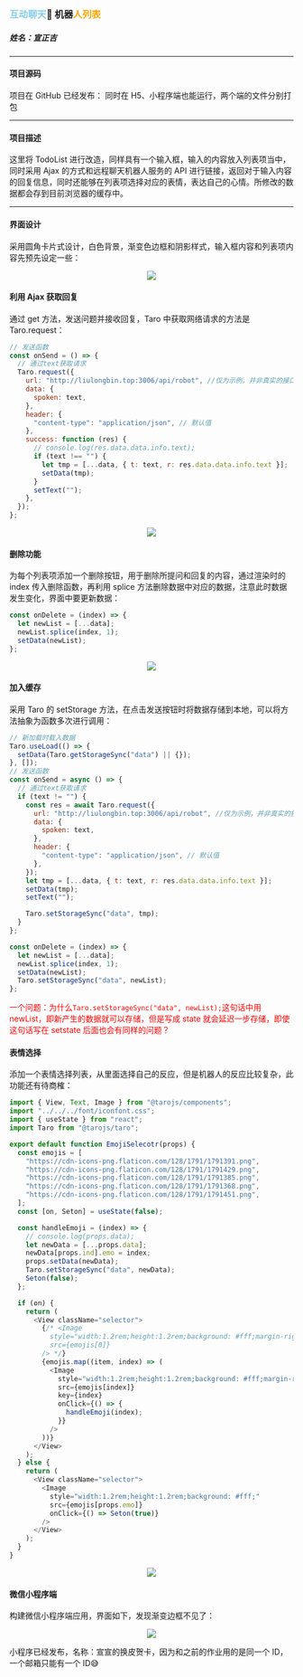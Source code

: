 ###

### <font color=skyblue>互动聊天</font>🤖 机器<font color=orange>人列表</font>

##### 姓名：宣正吉

---

#### 项目源码

项目在 GitHub 已经发布：
同时在 H5、小程序端也能运行，两个端的文件分别打包

---

#### 项目描述

这里将 TodoList 进行改造，同样具有一个输入框，输入的内容放入列表项当中，同时采用 Ajax 的方式和远程聊天机器人服务的 API 进行链接，返回对于输入内容的回复信息，同时还能够在列表项选择对应的表情，表达自己的心情。所修改的数据都会存到目前浏览器的缓存中。

---

#### 界面设计

采用圆角卡片式设计，白色背景，渐变色边框和阴影样式，输入框内容和列表项内容先预先设定一些：

<center>
<img src="1.png"/>
</center>

#### 利用 Ajax 获取回复

通过 get 方法，发送问题并接收回复，Taro 中获取网络请求的方法是 Taro.request：

```js
// 发送函数
const onSend = () => {
  // 通过text获取请求
  Taro.request({
    url: "http://liulongbin.top:3006/api/robot", //仅为示例，并非真实的接口地址
    data: {
      spoken: text,
    },
    header: {
      "content-type": "application/json", // 默认值
    },
    success: function (res) {
      // console.log(res.data.data.info.text);
      if (text !== "") {
        let tmp = [...data, { t: text, r: res.data.data.info.text }];
        setData(tmp);
      }
      setText("");
    },
  });
};
```

<center>
<img src="2.png"/>
</center>

#### 删除功能

为每个列表项添加一个删除按钮，用于删除所提问和回复的内容，通过渲染时的 index 传入删除函数，再利用 splice 方法删除数据中对应的数据，注意此时数据发生变化，界面中要更新数据：

```js
const onDelete = (index) => {
  let newList = [...data];
  newList.splice(index, 1);
  setData(newList);
};
```

<center>
<img src="3.png"/>
</center>

#### 加入缓存

采用 Taro 的 setStorage 方法，在点击发送按钮时将数据存储到本地，可以将方法抽象为函数多次进行调用：

```js
// 新加载时载入数据
Taro.useLoad(() => {
  setData(Taro.getStorageSync("data") || {});
}, []);
// 发送函数
const onSend = async () => {
  // 通过text获取请求
  if (text != "") {
    const res = await Taro.request({
      url: "http://liulongbin.top:3006/api/robot", //仅为示例，并非真实的接口地址
      data: {
        spoken: text,
      },
      header: {
        "content-type": "application/json", // 默认值
      },
    });
    let tmp = [...data, { t: text, r: res.data.data.info.text }];
    setData(tmp);
    setText("");

    Taro.setStorageSync("data", tmp);
  }
};

const onDelete = (index) => {
  let newList = [...data];
  newList.splice(index, 1);
  setData(newList);
  Taro.setStorageSync("data", newList);
};
```

<font color=red>一个问题：为什么`Taro.setStorageSync("data", newList);`这句话中用 newList，即新产生的数据就可以存储，但是写成 state 就会延迟一步存储，即使这句话写在 setstate 后面也会有同样的问题？</font>

#### 表情选择

添加一个表情选择列表，从里面选择自己的反应，但是机器人的反应比较复杂，此功能还有待商榷：

```js
import { View, Text, Image } from "@tarojs/components";
import "../../../font/iconfont.css";
import { useState } from "react";
import Taro from "@tarojs/taro";

export default function EmojiSelecotr(props) {
  const emojis = [
    "https://cdn-icons-png.flaticon.com/128/1791/1791391.png",
    "https://cdn-icons-png.flaticon.com/128/1791/1791429.png",
    "https://cdn-icons-png.flaticon.com/128/1791/1791385.png",
    "https://cdn-icons-png.flaticon.com/128/1791/1791368.png",
    "https://cdn-icons-png.flaticon.com/128/1791/1791451.png",
  ];
  const [on, Seton] = useState(false);

  const handleEmoji = (index) => {
    // console.log(props.data);
    let newData = [...props.data];
    newData[props.ind].emo = index;
    props.setData(newData);
    Taro.setStorageSync("data", newData);
    Seton(false);
  };

  if (on) {
    return (
      <View className="selector">
        {/* <Image
          style="width:1.2rem;height:1.2rem;background: #fff;margin-right:0.5rem;"
          src={emojis[0]}
        /> */}
        {emojis.map((item, index) => (
          <Image
            style="width:1.2rem;height:1.2rem;background: #fff;margin-right:0.5rem;"
            src={emojis[index]}
            key={index}
            onClick={() => {
              handleEmoji(index);
            }}
          />
        ))}
      </View>
    );
  } else {
    return (
      <View className="selector">
        <Image
          style="width:1.2rem;height:1.2rem;background: #fff;"
          src={emojis[props.emo]}
          onClick={() => Seton(true)}
        />
      </View>
    );
  }
}
```

<center>
<img src="4.png"/>
</center>

#### 微信小程序端

构建微信小程序端应用，界面如下，发现渐变边框不见了：

<center>
<img src="5.png"/>
</center>

小程序已经发布，名称：宣宣的换皮贺卡，因为和之前的作业用的是同一个 ID，一个邮箱只能有一个 ID😅
